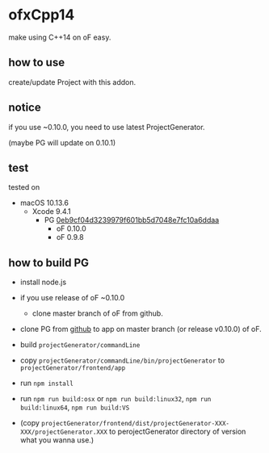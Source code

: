 # ofxCpp14

make using C++14 on oF easy.

## how to use

create/update Project with this addon.

## notice

if you use ~0.10.0, you need to use latest ProjectGenerator.

(maybe PG will update on 0.10.1)

## test

tested on

* macOS 10.13.6
  * Xcode 9.4.1
    * PG [0eb9cf04d3239979f601bb5d7048e7fc10a6ddaa](https://github.com/openframeworks/projectGenerator/tree/0eb9cf04d3239979f601bb5d7048e7fc10a6ddaa)
      * oF 0.10.0
      * oF 0.9.8

## how to build PG

* install node.js

* if you use release of oF ~0.10.0
  * clone master branch of oF from github.

* clone PG from [github](https://github.com/openframeworks/projectGenerator) to app on master branch (or release v0.10.0) of oF.

* build `projectGenerator/commandLine`
* copy `projectGenerator/commandLine/bin/projectGenerator` to `projectGenerator/frontend/app`
* run `npm install`
* run `npm run build:osx` or `npm run build:linux32`,  `npm run build:linux64`,  `npm run build:VS`
* (copy `projectGenerator/frontend/dist/projectGenerator-XXX-XXX/projectGenerator.XXX` to perojectGenerator directory of version what you wanna use.)

